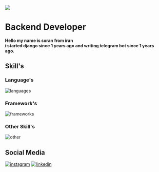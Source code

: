 <img src='https://www.google.com/url?sa=i&url=https%3A%2F%2Fwallpapersafari.com%2Fdevelop-wallpapers%2F&psig=AOvVaw34fqKGBVaVkgeBpjkXg92j&ust=1726429374370000&source=images&cd=vfe&opi=89978449&ved=0CBQQjRxqFwoTCMD46uaYw4gDFQAAAAAdAAAAABAb'>
<h1> Backend Developer </h1>
<p><b>
   Hello my name is soran from iran<br>
i started django since 1 years ago and writing telegram bot since 1 years ago.
</b>
</p>
<div>
  <h2>Skill's</h2>
  <h3>Language's</h3>
  <img src='https://skillicons.dev/icons?i=py,html' alt='languages'>
  <h3>Framework's</h3>
  <img src='https://skillicons.dev/icons?i=django,selenium' alt='frameworks'>
  <h3>Other Skill's</h3>
  <img src='https://skillicons.dev/icons?i=ps,pr' alt='other'>
</div>
<div>
  <h2>Social Media</h2>
  <a href='https://instagram.com/soran.py'><img src='https://skillicons.dev/icons?i=instagram' alt='instagram'></a>
  <a href='https://linkedin.com/soranhassan'><img src='https://skillicons.dev/icons?i=linkedin' alt='linkedin'></a>
</div>
